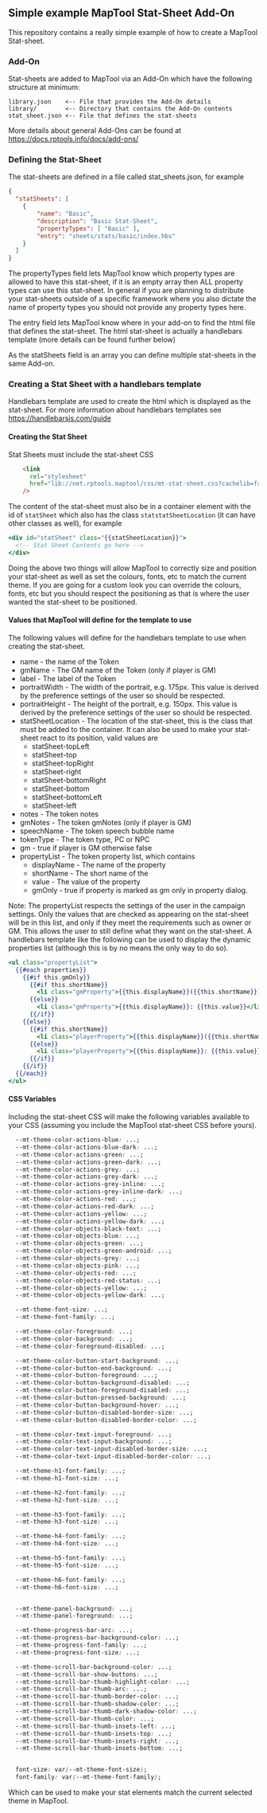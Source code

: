 ## Simple example MapTool Stat-Sheet Add-On
This repository contains a really simple example of how to create a MapTool Stat-sheet.

### Add-On
Stat-sheets are added to MapTool via an Add-On which have the following structure at minimum:

```
library.json    <-- File that provides the Add-On details
library/        <-- Directory that contains the Add-On contents  
stat_sheet.json <-- File that defines the stat-sheets
```

More details about general Add-Ons can be found at https://docs.rptools.info/docs/add-ons/


### Defining the Stat-Sheet
The stat-sheets are defined in a file called stat_sheets.json, for example
```json
{
  "statSheets": [
    { 
        "name": "Basic",
        "description": "Basic Stat-Sheet",
        "propertyTypes": [ "Basic" ],
        "entry": "sheets/stats/basic/index.hbs" 
    }
  ]
}
```
The propertyTypes field lets MapTool know which property types are allowed to have this stat-sheet, if it is an empty array then ALL property types can use this stat-sheet. In general if you are planning to distribute your stat-sheets outside of a specific framework where you also dictate the name of property types you should not provide any property types here.

The entry field lets MapTool know where in your add-on to find the html file that defines the stat-sheet. The html stat-sheet is actually a handlebars template (more details can be found further below)

As the statSheets field is an array you can define multiple stat-sheets in the same Add-on.

### Creating a Stat Sheet with a handlebars template
Handlebars template are used to create the html which is displayed as the stat-sheet. For more information about handlebars templates see https://handlebarsjs.com/guide

#### Creating the Stat Sheet
Stat Sheets must include the stat-sheet CSS 
```html
    <link
      rel="stylesheet"
      href="lib://net.rptools.maptool/css/mt-stat-sheet.css?cachelib=false"
    />
```
The content of the stat-sheet must also be in a container element with the id of `statSheet` which also has the class `statstatSheetLocation` (it can have other classes as well), for example
```handlebars
<div id="statSheet" class="{{statSheetLocation}}">
  <!-- Stat Sheet Contents go here -->
</div>
```

Doing the above two things will allow MapTool to correctly size and position your stat-sheet as well as set the colours, fonts, etc to match the current theme. If you are going for a custom look you can override the colours, fonts, etc but you should respect the positioning as that is where the user wanted the stat-sheet to be positioned.



#### Values that MapTool will define for the template to use
The following values will define for the handlebars template to use when creating the stat-sheet.
- name - the name of the Token
- gmName - The GM name of the Token (only if player is GM)
- label - The label of the Token
- portraitWidth - The width of the portrait, e.g. 175px. This value is derived by the preference settings of the user so should be respected.
- portraitHeight - The height of the portrait, e.g. 150px. This value is derived by the preference settings of the user so should be respected.
- statSheetLocation - The location of the stat-sheet, this is the class that must be added to the container. It can also be used to make your stat-sheet react to its position, valid values are
  - statSheet-topLeft
  - statSheet-top
  - statSheet-topRight
  - statSheet-right
  - statSheet-bottomRight
  - statSheet-bottom
  - statSheet-bottomLeft
  - statSheet-left
- notes - The token notes
- gmNotes - The token gmNotes (only if player is GM)
- speechName - The token speech bubble name
- tokenType - The token type, PC or NPC
- gm - true if player is GM otherwise false
- propertyList - The token property list, which contains
  - displayName - The name of the property
  - shortName - The short name of the
  - value - The value of the property
  - gmOnly - true if property is marked as gm only in property dialog.

Note: The propertyList respects the settings of the user in the campaign settings. Only the values that are checked as appearing on the stat-sheet will be in this list, and only if they meet the requirements such as owner or GM. This allows the user to still define what they want on the stat-sheet. A handlebars template like the following can be used to display the dynamic properties list (although this is by no means the only way to do so).
```handlebars
<ul class="propertyList">
  {{#each properties}} 
    {{#if this.gmOnly}}
      {{#if this.shortName}}
        <li class="gmProperty">{{this.displayName}}({{this.shortName}}): {{this.value}}</li>
      {{else}}
        <li class="gmProperty">{{this.displayName}}: {{this.value}}</li>
      {{/if}}
    {{else}}
      {{#if this.shortName}}
        <li class="playerProperty">{{this.displayName}}({{this.shortName}}): {{this.value}}</li>
      {{else}}
        <li class="playerProperty">{{this.displayName}}: {{this.value}}</li>
      {{/if}}
    {{/if}} 
  {{/each}}
</ul>
```

#### CSS Variables
Including the stat-sheet CSS will make the following variables available to your CSS (assuming you include the MapTool stat-sheet CSS before yours).
```css
  --mt-theme-color-actions-blue: ...;
  --mt-theme-color-actions-blue-dark: ...;
  --mt-theme-color-actions-green: ...;
  --mt-theme-color-actions-green-dark: ...;
  --mt-theme-color-actions-grey: ...;
  --mt-theme-color-actions-grey-dark: ...;
  --mt-theme-color-actions-grey-inline: ...;
  --mt-theme-color-actions-grey-inline-dark: ...;
  --mt-theme-color-actions-red: ...;
  --mt-theme-color-actions-red-dark: ...;
  --mt-theme-color-actions-yellow: ...;
  --mt-theme-color-actions-yellow-dark: ...;
  --mt-theme-color-objects-black-text: ...;
  --mt-theme-color-objects-blue: ...;
  --mt-theme-color-objects-green: ...;
  --mt-theme-color-objects-green-android: ...;
  --mt-theme-color-objects-grey: ...;
  --mt-theme-color-objects-pink: ...;
  --mt-theme-color-objects-red: ...;
  --mt-theme-color-objects-red-status: ...;
  --mt-theme-color-objects-yellow: ...;
  --mt-theme-color-objects-yellow-dark: ...;

  --mt-theme-font-size: ...;
  --mt-theme-font-family: ...;

  --mt-theme-color-foreground: ...;
  --mt-theme-color-background: ...;
  --mt-theme-color-foreground-disabled: ...;

  --mt-theme-color-button-start-background: ...;
  --mt-theme-color-button-end-background: ...;
  --mt-theme-color-button-foreground: ...;
  --mt-theme-color-button-background-disabled: ...;
  --mt-theme-color-button-foreground-disabled: ...;
  --mt-theme-color-button-pressed-background: ...;
  --mt-theme-color-button-background-hover: ...;
  --mt-theme-color-button-disabled-border-size: ...;
  --mt-theme-color-button-disabled-border-color: ...;

  --mt-theme-color-text-input-foreground: ...;
  --mt-theme-color-text-input-background: ...;
  --mt-theme-color-text-input-disabled-border-size: ...;
  --mt-theme-color-text-input-disabled-border-color: ...;

  --mt-theme-h1-font-family: ...;
  --mt-theme-h1-font-size: ...;

  --mt-theme-h2-font-family: ...;
  --mt-theme-h2-font-size: ...;

  --mt-theme-h3-font-family: ...;
  --mt-theme-h3-font-size: ...;

  --mt-theme-h4-font-family: ...;
  --mt-theme-h4-font-size: ...;

  --mt-theme-h5-font-family: ...;
  --mt-theme-h5-font-size: ...;

  --mt-theme-h6-font-family: ...;
  --mt-theme-h6-font-size: ...;


  --mt-theme-panel-background: ...;
  --mt-theme-panel-foreground: ...;

  --mt-theme-progress-bar-arc: ...;
  --mt-theme-progress-bar-background-color: ...;
  --mt-theme-progress-font-family: ...;
  --mt-theme-progress-font-size: ...;

  --mt-theme-scroll-bar-background-color: ...;
  --mt-theme-scroll-bar-show-buttons: ...;
  --mt-theme-scroll-bar-thumb-highlight-color: ...;
  --mt-theme-scroll-bar-thumb-arc: ...;
  --mt-theme-scroll-bar-thumb-border-color: ...;
  --mt-theme-scroll-bar-thumb-shadow-color: ...;
  --mt-theme-scroll-bar-thumb-dark-shadow-color: ...;
  --mt-theme-scroll-bar-thumb-color: ...;
  --mt-theme-scroll-bar-thumb-insets-left: ...;
  --mt-theme-scroll-bar-thumb-insets-top: ...;
  --mt-theme-scroll-bar-thumb-insets-right: ...;
  --mt-theme-scroll-bar-thumb-insets-bottom: ...;


  font-size: var(--mt-theme-font-size);
  font-family: var(--mt-theme-font-family);
  ```
Which can be used to make your stat elements match the current selected theme in MapTool.